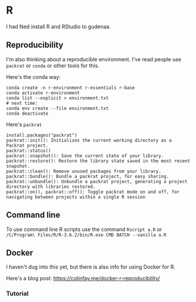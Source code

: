 # R

I had Ned install R and RStudio to gudenaa.

## Reproducibility

I'm also thinking about a reproducible environment. I've read people use `packrat` or `conda` or other tools for this.

Here's the conda way:
```
conda create -n r-environment r-essentials r-base
conda activate r-environment
conda list --explicit > environment.txt
# next time:
conda env create --file environment.txt
conda deactivate
```

Here's `packrat`
```
install.packages("packrat")
packrat::init(): Initializes the current working directory as a Packrat project.
packrat::status()
packrat::snapshot(): Save the current state of your library.
packrat::restore(): Restore the library state saved in the most recent snapshot.
packrat::clean(): Remove unused packages from your library.
packrat::bundle(): Bundle a packrat project, for easy sharing.
packrat::unbundle(): Unbundle a packrat project, generating a project directory with libraries restored.
packrat::on(), packrat::off(): Toggle packrat mode on and off, for navigating between projects within a single R session
```

## Command line

To use command line R scripts use the command `Rscript a.R` or `/C/Program\ Files/R/R-3.6.2/bin/R.exe CMD BATCH --vanilla a.R`

## Docker

I haven't dug into this yet, but there is also info for using Docker for R.

Here's a blog post: https://colinfay.me/docker-r-reproducibility/

### Tutorial

